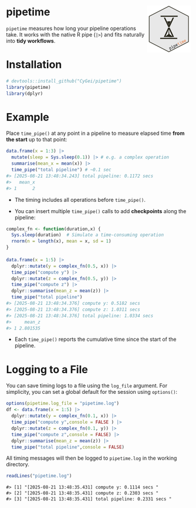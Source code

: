 
# pipetime <img src="man/figures/logo.png" align="right" height="127"/>

`pipetime` measures how long your pipeline operations take. It works
with the native R pipe (`|>`) and fits naturally into **tidy
workflows**.

# Installation

``` r
# devtools::install_github("CyGei/pipetime")
library(pipetime)
library(dplyr)
```

# Example

Place `time_pipe()` at any point in a pipeline to measure elapsed time
**from the start** up to that point:

``` r
data.frame(x = 1:3) |>
  mutate(sleep = Sys.sleep(0.1)) |> # e.g. a complex operation
  summarise(mean_x = mean(x)) |>
  time_pipe("total pipeline") # ~0.1 sec
#> [2025-08-21 13:48:34.243] total pipeline: 0.1172 secs
#>   mean_x
#> 1      2
```

- The timing includes all operations before `time_pipe()`.

- You can insert multiple `time_pipe()` calls to add **checkpoints**
  along the pipeline:

``` r
complex_fn <- function(duration,x) {
  Sys.sleep(duration)  # Simulate a time-consuming operation
  rnorm(n = length(x), mean = x, sd = 1)
}

data.frame(x = 1:5) |> 
  dplyr::mutate(y = complex_fn(0.5, x)) |>
  time_pipe("compute y") |> 
  dplyr::mutate(z = complex_fn(0.5, y)) |> 
  time_pipe("compute z") |>
  dplyr::summarise(mean_z = mean(z)) |>
  time_pipe("total pipeline")
#> [2025-08-21 13:48:34.376] compute y: 0.5182 secs
#> [2025-08-21 13:48:34.376] compute z: 1.0311 secs
#> [2025-08-21 13:48:34.376] total pipeline: 1.0334 secs
#>     mean_z
#> 1 2.801535
```

- Each `time_pipe()` reports the cumulative time since the start of the
  pipeline.

# Logging to a File

You can save timing logs to a file using the `log_file` argument. For
simplicity, you can set a global default for the session using
`options()`:

``` r
options(pipetime.log_file = "pipetime.log")
df <- data.frame(x = 1:5) |> 
  dplyr::mutate(y = complex_fn(0.1, x)) |>
  time_pipe("compute y",console = FALSE ) |> 
  dplyr::mutate(z = complex_fn(0.1, y)) |> 
  time_pipe("compute z",console = FALSE) |>
  dplyr::summarise(mean_z = mean(z)) |>
  time_pipe("total pipeline",console = FALSE)
```

All timing messages will then be logged to `pipetime.log` in the working
directory.

``` r
readLines("pipetime.log")
```

    #> [1] "[2025-08-21 13:48:35.431] compute y: 0.1114 secs "     
    #> [2] "[2025-08-21 13:48:35.431] compute z: 0.2303 secs "     
    #> [3] "[2025-08-21 13:48:35.431] total pipeline: 0.2331 secs "
